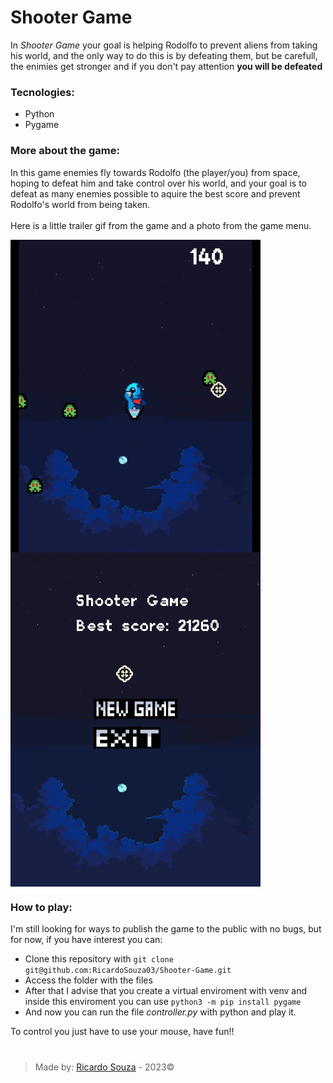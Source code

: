 # Shooter Game

In *Shooter Game* your goal is helping Rodolfo to prevent aliens from taking his world, and the only way to do this is by defeating them, but be carefull, the enimies get stronger and if you don't pay attention **you will be defeated**

### Tecnologies:

- Python
- Pygame

### More about the game:

In this game enemies fly towards Rodolfo (the player/you) from space, hoping to defeat him and take control over his world, and your goal is to defeat as many enemies possible to aquire the best score and prevent Rodolfo's world from being taken. <br />
<br />
Here is a little trailer gif from the game and a photo from the game menu.

<span>
  <img align="top" src='assets/Shooter Game Trailer GIF.gif' width=400 />
</span>
<span>
  <img align="top" src='assets/Shooter Game Menu.png' width=400 />
</span>

### How to play:

I'm still looking for ways to publish the game to the public with no bugs, but for now, if you have interest you can:

* Clone this repository with ```git clone git@github.com:RicardoSouza03/Shooter-Game.git```
* Access the folder with the files
* After that I advise that you create a virtual enviroment with venv and inside this enviroment you can use ```python3 -m pip install pygame```
* And now you can run the file *controller.py* with python and play it.

To control you just have to use your mouse, have fun!!

#
> Made by: [Ricardo Souza](https://github.com/RicardoSouza03) - 2023©
